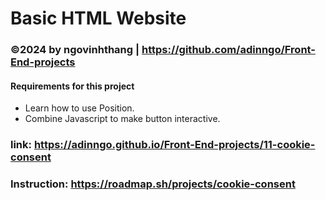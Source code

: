 # Basic HTML Website 
### ©2024 by ngovinhthang | https://github.com/adinngo/Front-End-projects

#### Requirements for this project
  * Learn how to use Position.
  * Combine Javascript to make button interactive.
### link: https://adinngo.github.io/Front-End-projects/11-cookie-consent
### Instruction: https://roadmap.sh/projects/cookie-consent